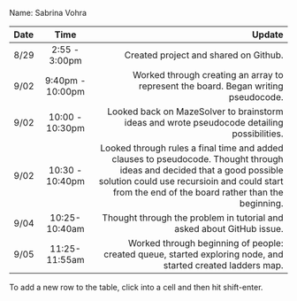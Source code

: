 Name: Sabrina Vohra

| Date |       Time       |                                                                                                                                                                                                                       Update |
|:-----|:----------------:|-----------------------------------------------------------------------------------------------------------------------------------------------------------------------------------------------------------------------------:|
| 8/29 |  2:55 - 3:00pm   |                                                                                                                                                                                        Created project and shared on Github. |
| 9/02 | 9:40pm - 10:00pm |                                                                                                                                           Worked through creating an array to represent the board. Began writing pseudocode. |
| 9/02 | 10:00 - 10:30pm  |                                                                                                                                  Looked back on MazeSolver to brainstorm ideas and wrote pseudocode detailing possibilities. |
| 9/02 | 10:30 - 10:40pm  | Looked through rules a final time and added clauses to pseudocode. Thought through ideas and decided that a good possible solution could use recursioin and could start from the end of the board rather than the beginning. |
| 9/04 |  10:25-10:40am   |                                                                                                                                                        Thought through the problem in tutorial and asked about GitHub issue. |
| 9/05 |  11:25-11:55am   |                                                                                                                  Worked through beginning of people: created queue, started exploring node, and started created ladders map. |


To add a new row to the table, click into a cell and then hit shift-enter.